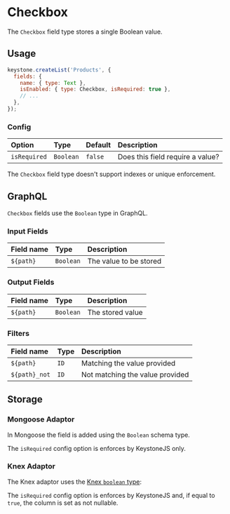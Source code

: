 <!--[meta]
section: api
subSection: field-types
title: Checkbox
[meta]-->

# Checkbox

The `Checkbox` field type stores a single Boolean value.

## Usage

```js
keystone.createList('Products', {
  fields: {
    name: { type: Text },
    isEnabled: { type: Checkbox, isRequired: true },
    // ...
  },
});
```

### Config

| Option       | Type      | Default | Description                      |
| :----------- | :-------- | :------ | :------------------------------- |
| `isRequired` | `Boolean` | `false` | Does this field require a value? |

The `Checkbox` field type doesn't support indexes or unique enforcement.

## GraphQL

`Checkbox` fields use the `Boolean` type in GraphQL.

### Input Fields

| Field name | Type      | Description            |
| :--------- | :-------- | :--------------------- |
| `${path}`  | `Boolean` | The value to be stored |

### Output Fields

| Field name | Type      | Description      |
| :--------- | :-------- | :--------------- |
| `${path}`  | `Boolean` | The stored value |

### Filters

| Field name    | Type | Description                     |
| :------------ | :--- | :------------------------------ |
| `${path}`     | `ID` | Matching the value provided     |
| `${path}_not` | `ID` | Not matching the value provided |

## Storage

### Mongoose Adaptor

In Mongoose the field is added using the `Boolean` schema type.

The `isRequired` config option is enforces by KeystoneJS only.

### Knex Adaptor

The Knex adaptor uses the [Knex `boolean` type](https://knexjs.org/#Schema-boolean):

The `isRequired` config option is enforces by KeystoneJS and, if equal to `true`, the column is set as not nullable.
